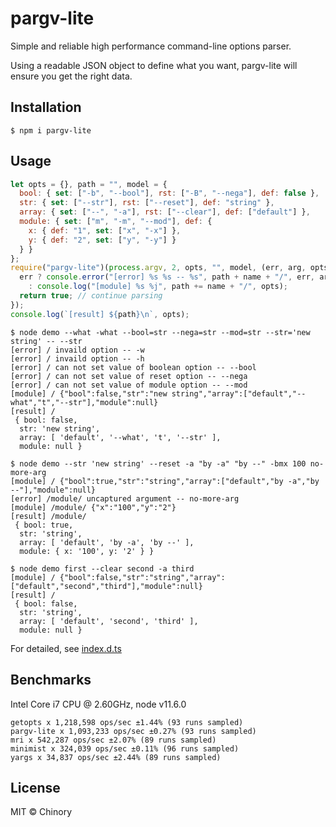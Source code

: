 # pargv-lite

Simple and reliable high performance command-line options parser.

Using a readable JSON object to define what you want, pargv-lite will ensure you get the right data.

## Installation

```shell
$ npm i pargv-lite
```

## Usage

```javascript
let opts = {}, path = "", model = {
  bool: { set: ["-b", "--bool"], rst: ["-B", "--nega"], def: false },
  str: { set: ["--str"], rst: ["--reset"], def: "string" },
  array: { set: ["--", "-a"], rst: ["--clear"], def: ["default"] },
  module: { set: ["m", "-m", "--mod"], def: {
    x: { def: "1", set: ["x", "-x"] },
    y: { def: "2", set: ["y", "-y"] }
  } }
};
require("pargv-lite")(process.argv, 2, opts, "", model, (err, arg, opts, name) => {
  err ? console.error("[error] %s %s -- %s", path + name + "/", err, arg) 
    : console.log("[module] %s %j", path += name + "/", opts);
  return true; // continue parsing
});
console.log(`[result] ${path}\n`, opts);
```
```
$ node demo --what -what --bool=str --nega=str --mod=str --str='new string' -- --str
[error] / invaild option -- -w
[error] / invaild option -- -h
[error] / can not set value of boolean option -- --bool
[error] / can not set value of reset option -- --nega
[error] / can not set value of module option -- --mod
[module] / {"bool":false,"str":"new string","array":["default","--what","t","--str"],"module":null}
[result] /
 { bool: false,
  str: 'new string',
  array: [ 'default', '--what', 't', '--str' ],
  module: null }
```

```
$ node demo --str 'new string' --reset -a "by -a" "by --" -bmx 100 no-more-arg
[module] / {"bool":true,"str":"string","array":["default","by -a","by --"],"module":null}
[error] /module/ uncaptured argument -- no-more-arg
[module] /module/ {"x":"100","y":"2"}
[result] /module/
 { bool: true,
  str: 'string',
  array: [ 'default', 'by -a', 'by --' ],
  module: { x: '100', y: '2' } }
```

```
$ node demo first --clear second -a third
[module] / {"bool":false,"str":"string","array":["default","second","third"],"module":null}
[result] /
 { bool: false,
  str: 'string',
  array: [ 'default', 'second', 'third' ],
  module: null }
```

For detailed, see [index.d.ts](index.d.ts)

## Benchmarks

Intel Core i7 CPU @ 2.60GHz, node v11.6.0

```
getopts x 1,218,598 ops/sec ±1.44% (93 runs sampled)
pargv-lite x 1,093,233 ops/sec ±0.27% (93 runs sampled)
mri x 542,287 ops/sec ±2.07% (89 runs sampled)
minimist x 324,039 ops/sec ±0.11% (96 runs sampled)
yargs x 34,837 ops/sec ±2.44% (89 runs sampled)
```

## License

MIT © Chinory

